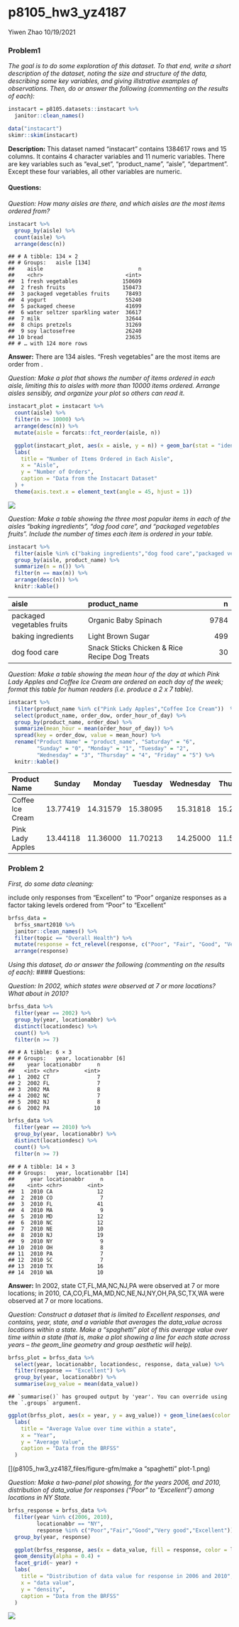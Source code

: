 p8105\_hw3\_yz4187
================
Yiwen Zhao
10/19/2021

### Problem1

*The goal is to do some exploration of this dataset. To that end, write
a short description of the dataset, noting the size and structure of the
data, describing some key variables, and giving illstrative examples of
observations. Then, do or answer the following (commenting on the
results of each):*

``` r
instacart = p8105.datasets::instacart %>% 
  janitor::clean_names()

data("instacart")
skimr::skim(instacart)
```

**Description:** This dataset named “instacart” contains 1384617 rows
and 15 columns. It contains 4 character variables and 11 numeric
variables. There are key variables such as “eval\_set”, “product\_name”,
“aisle”, “department”. Except these four variables, all other variables
are numeric.

#### Questions:

*Question: How many aisles are there, and which aisles are the most
items ordered from?*

``` r
instacart %>% 
  group_by(aisle) %>% 
  count(aisle) %>%
  arrange(desc(n))
```

    ## # A tibble: 134 × 2
    ## # Groups:   aisle [134]
    ##    aisle                              n
    ##    <chr>                          <int>
    ##  1 fresh vegetables              150609
    ##  2 fresh fruits                  150473
    ##  3 packaged vegetables fruits     78493
    ##  4 yogurt                         55240
    ##  5 packaged cheese                41699
    ##  6 water seltzer sparkling water  36617
    ##  7 milk                           32644
    ##  8 chips pretzels                 31269
    ##  9 soy lactosefree                26240
    ## 10 bread                          23635
    ## # … with 124 more rows

**Answer:** There are 134 aisles. “Fresh vegetables” are the most items
are order from .

*Question: Make a plot that shows the number of items ordered in each
aisle, limiting this to aisles with more than 10000 items ordered.
Arrange aisles sensibly, and organize your plot so others can read it.*

``` r
instacart_plot = instacart %>%
  count(aisle) %>%
  filter(n >= 10000) %>%
  arrange(desc(n)) %>%
  mutate(aisle = forcats::fct_reorder(aisle, n))

  ggplot(instacart_plot, aes(x = aisle, y = n)) + geom_bar(stat = "identity") +
  labs(
    title = "Number of Items Ordered in Each Aisle",
    x = "Aisle",
    y = "Number of Orders",
    caption = "Data from the Instacart Dataset"
  ) + 
  theme(axis.text.x = element_text(angle = 45, hjust = 1))
```

![](p8105_hw3_yz4187_files/figure-gfm/make%20a%20plot-1.png)<!-- -->

*Question: Make a table showing the three most popular items in each of
the aisles “baking ingredients”, “dog food care”, and “packaged
vegetables fruits”. Include the number of times each item is ordered in
your table.*

``` r
instacart %>%
  filter(aisle %in% c("baking ingredients","dog food care","packaged vegetables fruits")) %>%
  group_by(aisle, product_name) %>% 
  summarize(n = n()) %>% 
  filter(n == max(n)) %>% 
  arrange(desc(n)) %>%
  knitr::kable()
```

| aisle                      | product\_name                                 |    n |
|:---------------------------|:----------------------------------------------|-----:|
| packaged vegetables fruits | Organic Baby Spinach                          | 9784 |
| baking ingredients         | Light Brown Sugar                             |  499 |
| dog food care              | Snack Sticks Chicken & Rice Recipe Dog Treats |   30 |

*Question: Make a table showing the mean hour of the day at which Pink
Lady Apples and Coffee Ice Cream are ordered on each day of the week;
format this table for human readers (i.e. produce a 2 x 7 table).*

``` r
instacart %>%
  filter(product_name %in% c("Pink Lady Apples","Coffee Ice Cream"))  %>%
  select(product_name, order_dow, order_hour_of_day) %>% 
  group_by(product_name, order_dow) %>% 
  summarize(mean_hour = mean(order_hour_of_day)) %>%
  spread(key = order_dow, value = mean_hour) %>% 
  rename("Product Name" = "product_name", "Saturday" = "6", 
         "Sunday" = "0", "Monday" = "1", "Tuesday" = "2", 
         "Wednesday" = "3", "Thursday" = "4", "Friday" = "5") %>%
  knitr::kable()
```

| Product Name     |   Sunday |   Monday |  Tuesday | Wednesday | Thursday |   Friday | Saturday |
|:-----------------|---------:|---------:|---------:|----------:|---------:|---------:|---------:|
| Coffee Ice Cream | 13.77419 | 14.31579 | 15.38095 |  15.31818 | 15.21739 | 12.26316 | 13.83333 |
| Pink Lady Apples | 13.44118 | 11.36000 | 11.70213 |  14.25000 | 11.55172 | 12.78431 | 11.93750 |

### Problem 2

*First, do some data cleaning:*

include only responses from “Excellent” to “Poor” organize responses as
a factor taking levels ordered from “Poor” to “Excellent”

``` r
brfss_data =
  brfss_smart2010 %>% 
  janitor::clean_names() %>% 
  filter(topic == "Overall Health") %>% 
  mutate(response = fct_relevel(response, c("Poor", "Fair", "Good", "Very good", "Excellent"))) %>%
  arrange(response)
```

*Using this dataset, do or answer the following (commenting on the
results of each):* \#\#\#\# Questions:

*Question: In 2002, which states were observed at 7 or more locations?
What about in 2010?*

``` r
brfss_data %>% 
  filter(year == 2002) %>% 
  group_by(year, locationabbr) %>%
  distinct(locationdesc) %>%
  count() %>%
  filter(n >= 7)
```

    ## # A tibble: 6 × 3
    ## # Groups:   year, locationabbr [6]
    ##    year locationabbr     n
    ##   <int> <chr>        <int>
    ## 1  2002 CT               7
    ## 2  2002 FL               7
    ## 3  2002 MA               8
    ## 4  2002 NC               7
    ## 5  2002 NJ               8
    ## 6  2002 PA              10

``` r
brfss_data %>% 
  filter(year == 2010) %>% 
  group_by(year, locationabbr) %>%
  distinct(locationdesc) %>%
  count() %>%
  filter(n >= 7)
```

    ## # A tibble: 14 × 3
    ## # Groups:   year, locationabbr [14]
    ##     year locationabbr     n
    ##    <int> <chr>        <int>
    ##  1  2010 CA              12
    ##  2  2010 CO               7
    ##  3  2010 FL              41
    ##  4  2010 MA               9
    ##  5  2010 MD              12
    ##  6  2010 NC              12
    ##  7  2010 NE              10
    ##  8  2010 NJ              19
    ##  9  2010 NY               9
    ## 10  2010 OH               8
    ## 11  2010 PA               7
    ## 12  2010 SC               7
    ## 13  2010 TX              16
    ## 14  2010 WA              10

**Answer:** In 2002, state CT,FL,MA,NC,NJ,PA were observed at 7 or more
locations; in 2010, CA,CO,FL,MA,MD,NC,NE,NJ,NY,OH,PA,SC,TX,WA were
observed at 7 or more locations.

*Question: Construct a dataset that is limited to Excellent responses,
and contains, year, state, and a variable that averages the data\_value
across locations within a state. Make a “spaghetti” plot of this average
value over time within a state (that is, make a plot showing a line for
each state across years – the geom\_line geometry and group aesthetic
will help).*

``` r
brfss_plot = brfss_data %>% 
  select(year, locationabbr, locationdesc, response, data_value) %>%
  filter(response == "Excellent") %>%
  group_by(year, locationabbr) %>% 
  summarise(avg_value = mean(data_value))
```

    ## `summarise()` has grouped output by 'year'. You can override using the `.groups` argument.

``` r
ggplot(brfss_plot, aes(x = year, y = avg_value)) + geom_line(aes(color = locationabbr)) +
  labs(
    title = "Average Value over time within a state",
    x = "Year",
    y = "Average Value",
    caption = "Data from the BRFSS"
  ) 
```

\[\](p8105\_hw3\_yz4187\_files/figure-gfm/make a “spaghetti”
plot-1.png)<!-- -->

*Question: Make a two-panel plot showing, for the years 2006, and 2010,
distribution of data\_value for responses (“Poor” to “Excellent”) among
locations in NY State.*

``` r
brfss_response = brfss_data %>% 
  filter(year %in% c(2006, 2010), 
         locationabbr == "NY",
         response %in% c("Poor","Fair","Good","Very good","Excellent")) %>% 
  group_by(year, response)

  ggplot(brfss_response, aes(x = data_value, fill = response, color = locationabbr)) + 
  geom_density(alpha = 0.4) + 
  facet_grid(~ year) +
  labs(
    title = "Distribution of data value for response in 2006 and 2010",
    x = "data value",
    y = "density",
    caption = "Data from the BRFSS"
  ) 
```

![](p8105_hw3_yz4187_files/figure-gfm/unnamed-chunk-5-1.png)<!-- -->

